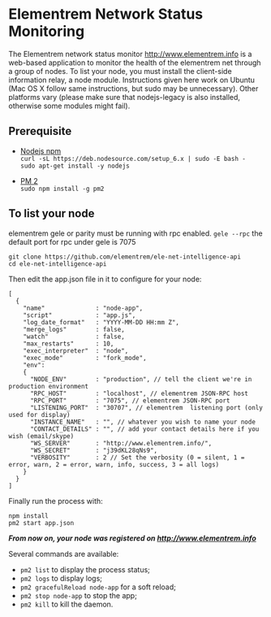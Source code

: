 Elementrem Network Status Monitoring
============

The Elementrem network status monitor http://www.elementrem.info is a web-based application to monitor the health of the elementrem net through a group of nodes. To list your node, you must install the client-side information relay, a node module. Instructions given here work on Ubuntu (Mac OS X follow same instructions, but sudo may be unnecessary). Other platforms vary (please make sure that nodejs-legacy is also installed, otherwise some modules might fail).

## Prerequisite
* [Nodejs npm](https://nodejs.org/)    	
`curl -sL https://deb.nodesource.com/setup_6.x | sudo -E bash -`  
`sudo apt-get install -y nodejs`  

* [PM 2](https://www.npmjs.com/package/pm2)		
`sudo npm install -g pm2`

## To list your node
elementrem gele or parity must be running with rpc enabled.
`gele --rpc`
the default port for rpc under gele is 7075

```
git clone https://github.com/elementrem/ele-net-intelligence-api
cd ele-net-intelligence-api
```
Then edit the app.json file in it to configure for your node:
```
[
  {
    "name"              : "node-app",
    "script"            : "app.js",
    "log_date_format"   : "YYYY-MM-DD HH:mm Z",
    "merge_logs"        : false,
    "watch"             : false,
    "max_restarts"      : 10,
    "exec_interpreter"  : "node",
    "exec_mode"         : "fork_mode",
    "env":
    {
      "NODE_ENV"        : "production", // tell the client we're in production environment
      "RPC_HOST"        : "localhost", // elementrem JSON-RPC host
      "RPC_PORT"        : "7075", // elementrem JSON-RPC port
      "LISTENING_PORT"  : "30707", // elementrem  listening port (only used for display)
      "INSTANCE_NAME"   : "", // whatever you wish to name your node
      "CONTACT_DETAILS" : "", // add your contact details here if you wish (email/skype)
      "WS_SERVER"       : "http://www.elementrem.info/", 
      "WS_SECRET"       : "j39dKL28qNs9",
      "VERBOSITY"       : 2 // Set the verbosity (0 = silent, 1 = error, warn, 2 = error, warn, info, success, 3 = all logs)
    }
  }
]
```

Finally run the process with:
```
npm install
pm2 start app.json
```
***From now on, your node was registered on http://www.elementrem.info***

Several commands are available:
- `pm2 list` to display the process status;
- `pm2 logs` to display logs;
- `pm2 gracefulReload node-app` for a soft reload;
- `pm2 stop node-app` to stop the app;
- `pm2 kill` to kill the daemon.

